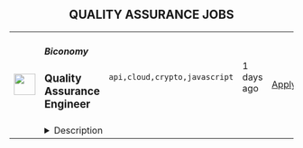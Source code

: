 <div align="center"><h2>QUALITY ASSURANCE JOBS</h2></div><table><tr>
                <td width="100" height="100" rowspan="2">
                    <img src="https://remotive.com/job/1531901/logo" width="38px" height="auto">
                </td>
                <td width="300">
                    <h5>Biconomy</h5>
                    <h3>Quality Assurance Engineer</h3>
                </td>
                <td width="300">
                    <code>api,cloud,crypto,javascript</code>
                </td>
                <td width="200">
                <text>1 days ago</text>
                </td>
                <td width="100" rowspan="2">
                <a href="https://remotive.com/remote-jobs/qa/quality-assurance-engineer-1531901" align="right" target="_blank">Apply</a>
                </td>
            </tr>
            <tr>
                <td colspan="3">
                <details><summary>Description</summary>
                <div><em>Note to all applicants: Biconomy are a fully remote company with a team dispersed all over the Globe, so we welcome applications from all candidates, regardless of your location. </em></div>
<div> </div>
<div><strong style="">Join a leading Web 3 company that’s enabling and powering the builders of the new internet!</strong></div>
<div> </div>
<div>Biconomy’s foundations were built on making Web 3 accessible and simple to all. We do this by making blockchain transactions seamless, and by doing so, we are accelerating the mainstream adoption of Web 3.</div>
<div> </div>
<div>That’s why ease and accessibility are imperative to our innovations and solutions. While we build for developers, our work radically simplifies the overall user experience on Web 3. By abstracting away blockchain complexities, the end user enjoys the benefits of Web 3 with the familiarity of Web 2.</div>
<div> </div>
<div>We are already solving for some of the leading players in the blockchain space &amp; are emerging as the default transaction stack for Web 3. Some of our numbers:</div>
<div> </div>
<div>- Processed 22 million transactions</div>
<div>- Facilitating over $233 million of transfer volume</div>
<div>- Saving users over $4.7 million in gas fees!</div>
<div> </div>
<div><strong style="">What are we looking for?</strong></div>
<div> </div>
<div>We’re looking for a Quality Assurance Engineer to help build and scale our Quality Assurance processes, maintain the quality of the products and take Integration testing to new levels.</div>
<div> </div>
<div>Our QA team will help us to deliver frictionless, top-quality products to the mass market. You will be responsible for leading and proactively coordinating the testing of Web3 &amp; Web2 products across a specific test phase, technical domain, or product set, ensuring quality standards are met for any changes deployed.</div>
<p><br><br></p>
<div class="h3">What will you be doing?</div>
<ul style="">
<li style="">Initiating test automation and test engineering practices, including aspects of ‘software development in Test’, performance &amp; security testing</li>
</ul>
<ul style="">
<li style="">Reading, writing, and debugging code in complex programs and supporting the refactoring of existing test frameworks</li>
</ul>
<ul style="">
<li style="">Initiating the use and reuse of a broad range of tools, including open source and cloud-based</li>
</ul>
<ul style="">
<li style="">Initiating the delivery of test engineering, typically using agile and CI/CD methods, including influencing how the teams develop user stories and acceptance criteria, typically deploying Behaviour-Driven Development (BDD) and Test-Driven Development (TDD)</li>
</ul>
<ul style="">
<li style="">Building QAT service capability and coaching others to help improve QAT-wide practices to support the digital service standard, often working as part of a multi-disciplinary team focused on user needs and business-centered design</li>
</ul>
<ul style="">
<li style="">Create, maintain, perform, and upgrade test scripts, analyze test cases, and provide regular progress reports</li>
</ul>
<p><br><br></p>
<div class="h3">Your experience should include:</div>
<ul style="">
<li style="">3+ years of experience in QA Testing</li>
</ul>
<ul style="">
<li style="">Web3 / Blockchain experience is preferred</li>
</ul>
<ul style="">
<li style="">Excellent attention to detail &amp; can work with the development team comfortably</li>
</ul>
<ul style="">
<li style="">Should know how to debug the code or read logs</li>
</ul>
<ul style="">
<li style="">Should have experience in API &amp; Performance testing</li>
</ul>
<ul style="">
<li style="">Knowledge of CI/CD &amp; Code management tools like Github &amp; Security</li>
</ul>
<ul style="">
<li style="">Hands-on experience in REST API, Performance &amp; Black/White box Testing</li>
</ul>
<ul style="">
<li style="">Strong scripting skills in Shell, Javascript, or Python</li>
</ul>
<ul style="">
<li style="">Knowledge of ETL testing is an added advantage</li>
</ul>
<div>In this growing Web 3 industry with collaborative and feedback-driven culture, you will get to know behind the scenes of a crypto project from a business &amp; technical perceptive. You will get to work with a talented team of diverse individuals worldwide, driven by our mission of enabling Web 3 to be frictionless and accessible to mainstream of users.</div>
<div> </div>
<div>More importantly, you will use your skills in identifying key prospects, flex your technical and organisational abilities to enhance our internal QA team across the project, and learn how to apply the latest tech in the landscape.</div>
<div> </div>
<div><strong style="">What we offer:</strong></div>
<div> </div>
<div>- Work from anywhere (Remote first)</div>
<div>- Flexible working hours</div>
<div>- Flexible vacation policy</div>
<div>- Competitive Salary</div>
<div>- Token Allocation</div>
<div>- Opportunity to grow. The sky's the limit if you're hungry to succeed</div>
<div>- Be an integral part of building the narrative for the digital economies of the future</div>
<div>- Game nights, virtual celebrations, and work retreats</div>
<div> </div>
<div><em>Biconomy is committed to a diverse and inclusive workplace and is an equal opportunity employer. We do not discriminate on the basis of race, national origin, gender, gender identity, sexual orientation, protected veteran status, disability, age, or other legally protected status.</em></div>
<img src="https://remotive.com/job/track/1531901/blank.gif?source=public_api" alt=""/>
                </details>
                </td>
            </tr></table>